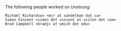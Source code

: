 The following people worked on Unstrung:

    Michael Richardson <mcr at sandelman dot ca>
    Simon Vincent <simon dot vincent at xsilon dot com>
    Brad Campbell <bradjc at umich dot edu>
    